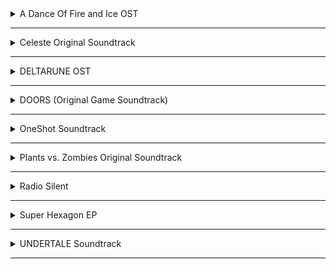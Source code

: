 <!-- files -->
<details>
    <hr />
    <summary>A Dance Of Fire and Ice OST</summary>
    <a
        class="link"
        href="A%20Dance%20Of%20Fire%20and%20Ice%20OST%2FA%20Dance%20Of%20Fire%20And%20Ice%20OST.jpg"
        >A Dance Of Fire And Ice OST.jpg</a
    ><br />
    <a
        class="link"
        href="A%20Dance%20Of%20Fire%20and%20Ice%20OST%2FA%20Dance%20of%20Fire%20and%20Ice.flac"
        >A Dance of Fire and Ice.flac</a
    ><br />
    <a
        class="link"
        href="A%20Dance%20Of%20Fire%20and%20Ice%20OST%2FOffbeats.flac"
        >Offbeats.flac</a
    ><br />
    <a
        class="link"
        href="A%20Dance%20Of%20Fire%20and%20Ice%20OST%2FThe%20Wind-Up.flac"
        >The Wind-Up.flac</a
    ><br />
    <a
        class="link"
        href="A%20Dance%20Of%20Fire%20and%20Ice%20OST%2FLove%20Letters.flac"
        >Love Letters.flac</a
    ><br />
    <a
        class="link"
        href="A%20Dance%20Of%20Fire%20and%20Ice%20OST%2FThe%20Midnight%20Train.flac"
        >The Midnight Train.flac</a
    ><br />
    <a class="link" href="A%20Dance%20Of%20Fire%20and%20Ice%20OST%2FPulse.flac"
        >Pulse.flac</a
    ><br />
    <a
        class="link"
        href="A%20Dance%20Of%20Fire%20and%20Ice%20OST%2FThanks%20For%20Playing%20My%20Game.flac"
        >Thanks For Playing My Game.flac</a
    ><br />
    <a
        class="link"
        href="A%20Dance%20Of%20Fire%20and%20Ice%20OST%2FSpin%202%20Win.flac"
        >Spin 2 Win.flac</a
    ><br />
    <a
        class="link"
        href="A%20Dance%20Of%20Fire%20and%20Ice%20OST%2FJungle%20City.flac"
        >Jungle City.flac</a
    ><br />
    <a
        class="link"
        href="A%20Dance%20Of%20Fire%20and%20Ice%20OST%2FButterfly%20Planet.flac"
        >Butterfly Planet.flac</a
    ><br />
    <a
        class="link"
        href="A%20Dance%20Of%20Fire%20and%20Ice%20OST%2FArtificial%20Chariot.flac"
        >Artificial Chariot.flac</a
    ><br />
    <a
        class="link"
        href="A%20Dance%20Of%20Fire%20and%20Ice%20OST%2FThird%20Wave%20Flip-Flop.flac"
        >Third Wave Flip-Flop.flac</a
    ><br />
    <a
        class="link"
        href="A%20Dance%20Of%20Fire%20and%20Ice%20OST%2FOne%20forgotten%20night.flac"
        >One forgotten night.flac</a
    ><br />
    <a
        class="link"
        href="A%20Dance%20Of%20Fire%20and%20Ice%20OST%2FBonus%20-%20A%20Dance%20of%20Fire%20and%20Ice%20%5BRabbit%20ver.%5D.flac"
        >Bonus - A Dance of Fire and Ice [Rabbit ver.].flac</a
    ><br />
    <a
        class="link"
        href="A%20Dance%20Of%20Fire%20and%20Ice%20OST%2FBonus%20-%20A%20Dance%20of%20Fire%20and%20Ice%20%5BSpooky%20ver.%5D.flac"
        >Bonus - A Dance of Fire and Ice [Spooky ver.].flac</a
    ><br />
    <a
        class="link"
        href="A%20Dance%20Of%20Fire%20and%20Ice%20OST%2FIt%20Go.flac"
        >It Go.flac</a
    ><br />
    <a
        class="link"
        href="A%20Dance%20Of%20Fire%20and%20Ice%20OST%2FLORELEI.flac"
        >LORELEI.flac</a
    ><br />
</details>
<hr />
<details>
    <hr />
    <summary>Celeste Original Soundtrack</summary>
    <a
        class="link"
        href="Celeste%20Original%20Soundtrack%2FCeleste%20Original%20Soundtrack.png"
        >Celeste Original Soundtrack.png</a
    ><br />
    <a class="link" href="Celeste%20Original%20Soundtrack%2FPrologue.mp3"
        >Prologue.mp3</a
    ><br />
    <a class="link" href="Celeste%20Original%20Soundtrack%2FFirst%20Steps.mp3"
        >First Steps.mp3</a
    ><br />
    <a class="link" href="Celeste%20Original%20Soundtrack%2FResurrections.mp3"
        >Resurrections.mp3</a
    ><br />
    <a class="link" href="Celeste%20Original%20Soundtrack%2FAwake.mp3"
        >Awake.mp3</a
    ><br />
    <a
        class="link"
        href="Celeste%20Original%20Soundtrack%2FPostcard%20from%20Celeste%20Mountain.mp3"
        >Postcard from Celeste Mountain.mp3</a
    ><br />
    <a class="link" href="Celeste%20Original%20Soundtrack%2FChecking%20In.mp3"
        >Checking In.mp3</a
    ><br />
    <a
        class="link"
        href="Celeste%20Original%20Soundtrack%2FSpirit%20of%20Hospitality.mp3"
        >Spirit of Hospitality.mp3</a
    ><br />
    <a
        class="link"
        href="Celeste%20Original%20Soundtrack%2FScattered%20and%20Lost.mp3"
        >Scattered and Lost.mp3</a
    ><br />
    <a class="link" href="Celeste%20Original%20Soundtrack%2FGolden.mp3"
        >Golden.mp3</a
    ><br />
    <a class="link" href="Celeste%20Original%20Soundtrack%2FAnxiety.mp3"
        >Anxiety.mp3</a
    ><br />
    <a
        class="link"
        href="Celeste%20Original%20Soundtrack%2FQuiet%20and%20Falling.mp3"
        >Quiet and Falling.mp3</a
    ><br />
    <a
        class="link"
        href="Celeste%20Original%20Soundtrack%2FIn%20the%20Mirror.mp3"
        >In the Mirror.mp3</a
    ><br />
    <a
        class="link"
        href="Celeste%20Original%20Soundtrack%2FMadeline%20and%20Theo.mp3"
        >Madeline and Theo.mp3</a
    ><br />
    <a class="link" href="Celeste%20Original%20Soundtrack%2FStarjump.mp3"
        >Starjump.mp3</a
    ><br />
    <a class="link" href="Celeste%20Original%20Soundtrack%2FReflection.mp3"
        >Reflection.mp3</a
    ><br />
    <a
        class="link"
        href="Celeste%20Original%20Soundtrack%2FConfronting%20Myself.mp3"
        >Confronting Myself.mp3</a
    ><br />
    <a class="link" href="Celeste%20Original%20Soundtrack%2FLittle%20Goth.mp3"
        >Little Goth.mp3</a
    ><br />
    <a
        class="link"
        href="Celeste%20Original%20Soundtrack%2FReach%20for%20the%20Summit.mp3"
        >Reach for the Summit.mp3</a
    ><br />
    <a class="link" href="Celeste%20Original%20Soundtrack%2FExhale.mp3"
        >Exhale.mp3</a
    ><br />
    <a
        class="link"
        href="Celeste%20Original%20Soundtrack%2FHeart%20of%20the%20Mountain.mp3"
        >Heart of the Mountain.mp3</a
    ><br />
    <a
        class="link"
        href="Celeste%20Original%20Soundtrack%2FMy%20Dearest%20Friends.mp3"
        >My Dearest Friends.mp3</a
    ><br />
</details>
<hr />
<details>
    <hr />
    <summary>DELTARUNE OST</summary>
    <details>
        <hr />
        <summary>Chapter 1</summary>
        <a
            class="link"
            href="DELTARUNE%20OST%2FChapter%201%2FDELTARUNE%20Chapter%201%20OST.png"
            >DELTARUNE Chapter 1 OST.png</a
        ><br />
        <a
            class="link"
            href="DELTARUNE%20OST%2FChapter%201%2FANOTHER%20HIM.flac"
            >ANOTHER HIM.flac</a
        ><br />
        <a class="link" href="DELTARUNE%20OST%2FChapter%201%2FBeginning.flac"
            >Beginning.flac</a
        ><br />
        <a class="link" href="DELTARUNE%20OST%2FChapter%201%2FSchool.flac"
            >School.flac</a
        ><br />
        <a class="link" href="DELTARUNE%20OST%2FChapter%201%2FSusie.flac"
            >Susie.flac</a
        ><br />
        <a class="link" href="DELTARUNE%20OST%2FChapter%201%2FThe%20Door.flac"
            >The Door.flac</a
        ><br />
        <a class="link" href="DELTARUNE%20OST%2FChapter%201%2FCliffs.flac"
            >Cliffs.flac</a
        ><br />
        <a class="link" href="DELTARUNE%20OST%2FChapter%201%2FThe%20Chase.flac"
            >The Chase.flac</a
        ><br />
        <a class="link" href="DELTARUNE%20OST%2FChapter%201%2FThe%20Legend.flac"
            >The Legend.flac</a
        ><br />
        <a class="link" href="DELTARUNE%20OST%2FChapter%201%2FLancer.flac"
            >Lancer.flac</a
        ><br />
        <a
            class="link"
            href="DELTARUNE%20OST%2FChapter%201%2FRude%20Buster.flac"
            >Rude Buster.flac</a
        ><br />
        <a class="link" href="DELTARUNE%20OST%2FChapter%201%2FEmpty%20Town.flac"
            >Empty Town.flac</a
        ><br />
        <a
            class="link"
            href="DELTARUNE%20OST%2FChapter%201%2FWeird%20Birds.flac"
            >Weird Birds.flac</a
        ><br />
        <a
            class="link"
            href="DELTARUNE%20OST%2FChapter%201%2FField%20of%20Hopes%20and%20Dreams.flac"
            >Field of Hopes and Dreams.flac</a
        ><br />
        <a
            class="link"
            href="DELTARUNE%20OST%2FChapter%201%2FFanfare%20(from%20Rose%20of%20Winter).flac"
            >Fanfare (from Rose of Winter).flac</a
        ><br />
        <a class="link" href="DELTARUNE%20OST%2FChapter%201%2FLantern.flac"
            >Lantern.flac</a
        ><br />
        <a
            class="link"
            href="DELTARUNE%20OST%2FChapter%201%2FI'm%20Very%20Bad.flac"
            >I'm Very Bad.flac</a
        ><br />
        <a
            class="link"
            href="DELTARUNE%20OST%2FChapter%201%2FChecker%20Dance.flac"
            >Checker Dance.flac</a
        ><br />
        <a
            class="link"
            href="DELTARUNE%20OST%2FChapter%201%2FQuiet%20Autumn.flac"
            >Quiet Autumn.flac</a
        ><br />
        <a
            class="link"
            href="DELTARUNE%20OST%2FChapter%201%2FScarlet%20Forest.flac"
            >Scarlet Forest.flac</a
        ><br />
        <a
            class="link"
            href="DELTARUNE%20OST%2FChapter%201%2FThrash%20Machine.flac"
            >Thrash Machine.flac</a
        ><br />
        <a class="link" href="DELTARUNE%20OST%2FChapter%201%2FVs.%20Lancer.flac"
            >Vs. Lancer.flac</a
        ><br />
        <a class="link" href="DELTARUNE%20OST%2FChapter%201%2FBasement.flac"
            >Basement.flac</a
        ><br />
        <a
            class="link"
            href="DELTARUNE%20OST%2FChapter%201%2FImminent%20Death.flac"
            >Imminent Death.flac</a
        ><br />
        <a class="link" href="DELTARUNE%20OST%2FChapter%201%2FVs.%20Susie.flac"
            >Vs. Susie.flac</a
        ><br />
        <a
            class="link"
            href="DELTARUNE%20OST%2FChapter%201%2FCard%20Castle.flac"
            >Card Castle.flac</a
        ><br />
        <a
            class="link"
            href="DELTARUNE%20OST%2FChapter%201%2FRouxls%20Kaard.flac"
            >Rouxls Kaard.flac</a
        ><br />
        <a class="link" href="DELTARUNE%20OST%2FChapter%201%2FApril%202012.flac"
            >April 2012.flac</a
        ><br />
        <a class="link" href="DELTARUNE%20OST%2FChapter%201%2FHip%20Shop.flac"
            >Hip Shop.flac</a
        ><br />
        <a class="link" href="DELTARUNE%20OST%2FChapter%201%2FGallery.flac"
            >Gallery.flac</a
        ><br />
        <a class="link" href="DELTARUNE%20OST%2FChapter%201%2FChaos%20King.flac"
            >Chaos King.flac</a
        ><br />
        <a
            class="link"
            href="DELTARUNE%20OST%2FChapter%201%2FDarkness%20Falls.flac"
            >Darkness Falls.flac</a
        ><br />
        <a class="link" href="DELTARUNE%20OST%2FChapter%201%2FThe%20Circus.flac"
            >The Circus.flac</a
        ><br />
        <a
            class="link"
            href="DELTARUNE%20OST%2FChapter%201%2FTHE%20WORLD%20REVOLVING.flac"
            >THE WORLD REVOLVING.flac</a
        ><br />
        <a class="link" href="DELTARUNE%20OST%2FChapter%201%2FFriendship.flac"
            >Friendship.flac</a
        ><br />
        <a class="link" href="DELTARUNE%20OST%2FChapter%201%2FTHE%20HOLY.flac"
            >THE HOLY.flac</a
        ><br />
        <a class="link" href="DELTARUNE%20OST%2FChapter%201%2FYour%20Power.flac"
            >Your Power.flac</a
        ><br />
        <a
            class="link"
            href="DELTARUNE%20OST%2FChapter%201%2FA%20Town%20Called%20Hometown.flac"
            >A Town Called Hometown.flac</a
        ><br />
        <a
            class="link"
            href="DELTARUNE%20OST%2FChapter%201%2FYou%20Can%20Always%20Come%20Home.flac"
            >You Can Always Come Home.flac</a
        ><br />
        <a
            class="link"
            href="DELTARUNE%20OST%2FChapter%201%2FDon't%20Forget.flac"
            >Don't Forget.flac</a
        ><br />
        <a
            class="link"
            href="DELTARUNE%20OST%2FChapter%201%2FBefore%20the%20Story.flac"
            >Before the Story.flac</a
        ><br />
    </details>
    <hr />
    <details>
        <hr />
        <summary>Chapter 2</summary>
        <a
            class="link"
            href="DELTARUNE%20OST%2FChapter%202%2FDELTARUNE%20Chapter%202%20OST.png"
            >DELTARUNE Chapter 2 OST.png</a
        ><br />
        <a class="link" href="DELTARUNE%20OST%2FChapter%202%2FFaint%20Glow.flac"
            >Faint Glow.flac</a
        ><br />
        <a
            class="link"
            href="DELTARUNE%20OST%2FChapter%202%2FGirl%20Next%20Door.flac"
            >Girl Next Door.flac</a
        ><br />
        <a
            class="link"
            href="DELTARUNE%20OST%2FChapter%202%2FMy%20Castle%20Town.flac"
            >My Castle Town.flac</a
        ><br />
        <a
            class="link"
            href="DELTARUNE%20OST%2FChapter%202%2FOhhhhohohoho!.flac"
            >Ohhhhohohoho!.flac</a
        ><br />
        <a class="link" href="DELTARUNE%20OST%2FChapter%202%2FQueen.flac"
            >Queen.flac</a
        ><br />
        <a
            class="link"
            href="DELTARUNE%20OST%2FChapter%202%2FA%20CYBER'S%20WORLD%3F.flac"
            >A CYBER'S WORLD?.flac</a
        ><br />
        <a
            class="link"
            href="DELTARUNE%20OST%2FChapter%202%2FA%20Simple%20Diversion.flac"
            >A Simple Diversion.flac</a
        ><br />
        <a
            class="link"
            href="DELTARUNE%20OST%2FChapter%202%2FAlmost%20To%20The%20Guys!.flac"
            >Almost To The Guys!.flac</a
        ><br />
        <a class="link" href="DELTARUNE%20OST%2FChapter%202%2FCool%20Beat.flac"
            >Cool Beat.flac</a
        ><br />
        <a
            class="link"
            href="DELTARUNE%20OST%2FChapter%202%2FWhen%20I%20Get%20Mad%20I%20Dance%20Like%20This.flac"
            >When I Get Mad I Dance Like This.flac</a
        ><br />
        <a
            class="link"
            href="DELTARUNE%20OST%2FChapter%202%2FCyber%20Battle%20(Solo).flac"
            >Cyber Battle (Solo).flac</a
        ><br />
        <a
            class="link"
            href="DELTARUNE%20OST%2FChapter%202%2FWhen%20I%20Get%20Happy%20I%20Dance%20Like%20This.flac"
            >When I Get Happy I Dance Like This.flac</a
        ><br />
        <a
            class="link"
            href="DELTARUNE%20OST%2FChapter%202%2FSound%20Studio.flac"
            >Sound Studio.flac</a
        ><br />
        <a class="link" href="DELTARUNE%20OST%2FChapter%202%2FBerdly.flac"
            >Berdly.flac</a
        ><br />
        <a class="link" href="DELTARUNE%20OST%2FChapter%202%2FSmart%20Race.flac"
            >Smart Race.flac</a
        ><br />
        <a
            class="link"
            href="DELTARUNE%20OST%2FChapter%202%2FFaint%20Courage%20(Game%20Over).flac"
            >Faint Courage (Game Over).flac</a
        ><br />
        <a
            class="link"
            href="DELTARUNE%20OST%2FChapter%202%2FWELCOME%20TO%20THE%20CITY.flac"
            >WELCOME TO THE CITY.flac</a
        ><br />
        <a
            class="link"
            href="DELTARUNE%20OST%2FChapter%202%2FMini%20Studio.flac"
            >Mini Studio.flac</a
        ><br />
        <a
            class="link"
            href="DELTARUNE%20OST%2FChapter%202%2FHoliday%20Studio.flac"
            >Holiday Studio.flac</a
        ><br />
        <a
            class="link"
            href="DELTARUNE%20OST%2FChapter%202%2FCool%20Mixtape.flac"
            >Cool Mixtape.flac</a
        ><br />
        <a
            class="link"
            href="DELTARUNE%20OST%2FChapter%202%2FHEY%20EVERY%20%20%20%20!.flac"
            >HEY EVERY !.flac</a
        ><br />
        <a class="link" href="DELTARUNE%20OST%2FChapter%202%2FSpamton.flac"
            >Spamton.flac</a
        ><br />
        <a
            class="link"
            href="DELTARUNE%20OST%2FChapter%202%2FNOW'S%20YOUR%20CHANCE%20TO%20BE%20A.flac"
            >NOW'S YOUR CHANCE TO BE A.flac</a
        ><br />
        <a
            class="link"
            href="DELTARUNE%20OST%2FChapter%202%2FElegant%20Entrance.flac"
            >Elegant Entrance.flac</a
        ><br />
        <a
            class="link"
            href="DELTARUNE%20OST%2FChapter%202%2FBluebird%20of%20Misfortune.flac"
            >Bluebird of Misfortune.flac</a
        ><br />
        <a
            class="link"
            href="DELTARUNE%20OST%2FChapter%202%2FPandora%20Palace.flac"
            >Pandora Palace.flac</a
        ><br />
        <a class="link" href="DELTARUNE%20OST%2FChapter%202%2FKEYGEN.flac"
            >KEYGEN.flac</a
        ><br />
        <a
            class="link"
            href="DELTARUNE%20OST%2FChapter%202%2FAcid%20Tunnel%20of%20Love.flac"
            >Acid Tunnel of Love.flac</a
        ><br />
        <a
            class="link"
            href="DELTARUNE%20OST%2FChapter%202%2FIt's%20Pronounced%20%22Rules%22.flac"
            >It's Pronounced "Rules".flac</a
        ><br />
        <a class="link" href="DELTARUNE%20OST%2FChapter%202%2FLost%20Girl.flac"
            >Lost Girl.flac</a
        ><br />
        <a
            class="link"
            href="DELTARUNE%20OST%2FChapter%202%2FFerris%20Wheel.flac"
            >Ferris Wheel.flac</a
        ><br />
        <a
            class="link"
            href="DELTARUNE%20OST%2FChapter%202%2FAttack%20of%20the%20Killer%20Queen.flac"
            >Attack of the Killer Queen.flac</a
        ><br />
        <a class="link" href="DELTARUNE%20OST%2FChapter%202%2FGiga%20Size.flac"
            >Giga Size.flac</a
        ><br />
        <a
            class="link"
            href="DELTARUNE%20OST%2FChapter%202%2FPowers%20Combined.flac"
            >Powers Combined.flac</a
        ><br />
        <a
            class="link"
            href="DELTARUNE%20OST%2FChapter%202%2FKnock%20You%20Down%20!!.flac"
            >Knock You Down !!.flac</a
        ><br />
        <a
            class="link"
            href="DELTARUNE%20OST%2FChapter%202%2FThe%20Dark%20Truth.flac"
            >The Dark Truth.flac</a
        ><br />
        <a
            class="link"
            href="DELTARUNE%20OST%2FChapter%202%2FDigital%20Roots.flac"
            >Digital Roots.flac</a
        ><br />
        <a
            class="link"
            href="DELTARUNE%20OST%2FChapter%202%2FDeal%20Gone%20Wrong.flac"
            >Deal Gone Wrong.flac</a
        ><br />
        <a class="link" href="DELTARUNE%20OST%2FChapter%202%2FBIG%20SHOT.flac"
            >BIG SHOT.flac</a
        ><br />
        <a
            class="link"
            href="DELTARUNE%20OST%2FChapter%202%2FA%20Real%20Boy!.flac"
            >A Real Boy!.flac</a
        ><br />
        <a class="link" href="DELTARUNE%20OST%2FChapter%202%2FDialtone.flac"
            >Dialtone.flac</a
        ><br />
        <a class="link" href="DELTARUNE%20OST%2FChapter%202%2Fsans..flac"
            >sans..flac</a
        ><br />
        <a
            class="link"
            href="DELTARUNE%20OST%2FChapter%202%2FChill%20Jailbreak%20Alarm%20To%20Study%20And%20Relax%20To.flac"
            >Chill Jailbreak Alarm To Study And Relax To.flac</a
        ><br />
        <a
            class="link"
            href="DELTARUNE%20OST%2FChapter%202%2FYou%20Can%20Always%20Come%20Home.flac"
            >You Can Always Come Home.flac</a
        ><br />
        <a
            class="link"
            href="DELTARUNE%20OST%2FChapter%202%2FUntil%20Next%20Time.flac"
            >Until Next Time.flac</a
        ><br />
        <a
            class="link"
            href="DELTARUNE%20OST%2FChapter%202%2FBefore%20The%20Story.flac"
            >Before The Story.flac</a
        ><br />
        <a
            class="link"
            href="DELTARUNE%20OST%2FChapter%202%2FBerdly%20(Rejected%20Concept).flac"
            >Berdly (Rejected Concept).flac</a
        ><br />
    </details>
    <hr />
</details>
<hr />
<details>
    <hr />
    <summary>DOORS (Original Game Soundtrack)</summary>
    <details>
        <hr />
        <summary>Volume 1</summary>
        <a
            class="link"
            href="DOORS%20(Original%20Game%20Soundtrack)%2FVolume%201%2FDOORS%20(Original%20Game%20Soundtrack)%2C%20Vol.%201%20-%20EP.jpg"
            >DOORS (Original Game Soundtrack), Vol. 1 - EP.jpg</a
        ><br />
        <a
            class="link"
            href="DOORS%20(Original%20Game%20Soundtrack)%2FVolume%201%2FDawn%20Of%20The%20Doors.flac"
            >Dawn Of The Doors.flac</a
        ><br />
        <a
            class="link"
            href="DOORS%20(Original%20Game%20Soundtrack)%2FVolume%201%2FHere%20I%20Come.flac"
            >Here I Come.flac</a
        ><br />
        <a
            class="link"
            href="DOORS%20(Original%20Game%20Soundtrack)%2FVolume%201%2FUnhinged.flac"
            >Unhinged.flac</a
        ><br />
        <a
            class="link"
            href="DOORS%20(Original%20Game%20Soundtrack)%2FVolume%201%2FGuiding%20Light.flac"
            >Guiding Light.flac</a
        ><br />
        <a
            class="link"
            href="DOORS%20(Original%20Game%20Soundtrack)%2FVolume%201%2FElevator%20Jam.flac"
            >Elevator Jam.flac</a
        ><br />
    </details>
    <hr />
    <details>
        <hr />
        <summary>Volume 2</summary>
        <a
            class="link"
            href="DOORS%20(Original%20Game%20Soundtrack)%2FVolume%202%2FDOORS%20(Original%20Game%20Soundtrack)%2C%20Vol.%202%20-%20EP.jpg"
            >DOORS (Original Game Soundtrack), Vol. 2 - EP.jpg</a
        ><br />
        <a
            class="link"
            href="DOORS%20(Original%20Game%20Soundtrack)%2FVolume%202%2FJeff's%20Jingle.flac"
            >Jeff's Jingle.flac</a
        ><br />
        <a
            class="link"
            href="DOORS%20(Original%20Game%20Soundtrack)%2FVolume%202%2FUnhinged%20II.flac"
            >Unhinged II.flac</a
        ><br />
        <a
            class="link"
            href="DOORS%20(Original%20Game%20Soundtrack)%2FVolume%202%2FElevator%20Jammed.flac"
            >Elevator Jammed.flac</a
        ><br />
        <a
            class="link"
            href="DOORS%20(Original%20Game%20Soundtrack)%2FVolume%202%2FCurious%20Light.flac"
            >Curious Light.flac</a
        ><br />
        <a
            class="link"
            href="DOORS%20(Original%20Game%20Soundtrack)%2FVolume%202%2FTrailer%20Theme%20(Remix).flac"
            >Trailer Theme (Remix).flac</a
        ><br />
        <a
            class="link"
            href="DOORS%20(Original%20Game%20Soundtrack)%2FVolume%202%2FElevator%20Jam%20(Remix).flac"
            >Elevator Jam (Remix).flac</a
        ><br />
    </details>
    <hr />
    <details>
        <hr />
        <summary>Volume 3</summary>
        <a
            class="link"
            href="DOORS%20(Original%20Game%20Soundtrack)%2FVolume%203%2FDOORS%20(Original%20Game%20Soundtrack)%2C%20Vol.%203%20-%20EP.jpg"
            >DOORS (Original Game Soundtrack), Vol. 3 - EP.jpg</a
        ><br />
        <a
            class="link"
            href="DOORS%20(Original%20Game%20Soundtrack)%2FVolume%203%2FDusk%20Of%20The%20Doors.flac"
            >Dusk Of The Doors.flac</a
        ><br />
        <a
            class="link"
            href="DOORS%20(Original%20Game%20Soundtrack)%2FVolume%203%2FJeff's%20Jingle%20(DNB%20Remix).flac"
            >Jeff's Jingle (DNB Remix).flac</a
        ><br />
        <a
            class="link"
            href="DOORS%20(Original%20Game%20Soundtrack)%2FVolume%203%2FMake%20Haste.flac"
            >Make Haste.flac</a
        ><br />
        <a
            class="link"
            href="DOORS%20(Original%20Game%20Soundtrack)%2FVolume%203%2FSeek%20Merch%20Trailer%20Theme.flac"
            >Seek Merch Trailer Theme.flac</a
        ><br />
        <a
            class="link"
            href="DOORS%20(Original%20Game%20Soundtrack)%2FVolume%203%2FElevator%20Jam%20(Retro%20Mode).flac"
            >Elevator Jam (Retro Mode).flac</a
        ><br />
        <a
            class="link"
            href="DOORS%20(Original%20Game%20Soundtrack)%2FVolume%203%2FElevator%20Jam%20(April%20Fools).flac"
            >Elevator Jam (April Fools).flac</a
        ><br />
    </details>
    <hr />
    <details>
        <hr />
        <summary>Volume 4</summary>
        <a
            class="link"
            href="DOORS%20(Original%20Game%20Soundtrack)%2FVolume%204%2FDOORS%20(Original%20Game%20Soundtrack)%2C%20Vol.%204%20-%20EP.jpg"
            >DOORS (Original Game Soundtrack), Vol. 4 - EP.jpg</a
        ><br />
        <a
            class="link"
            href="DOORS%20(Original%20Game%20Soundtrack)%2FVolume%204%2FReady%20Or%20Not.flac"
            >Ready Or Not.flac</a
        ><br />
        <a
            class="link"
            href="DOORS%20(Original%20Game%20Soundtrack)%2FVolume%204%2FReady%20To%20Rumble.flac"
            >Ready To Rumble.flac</a
        ><br />
        <a
            class="link"
            href="DOORS%20(Original%20Game%20Soundtrack)%2FVolume%204%2FJeff's%20Jam.flac"
            >Jeff's Jam.flac</a
        ><br />
        <a
            class="link"
            href="DOORS%20(Original%20Game%20Soundtrack)%2FVolume%204%2FOh%20Dam.flac"
            >Oh Dam.flac</a
        ><br />
        <a
            class="link"
            href="DOORS%20(Original%20Game%20Soundtrack)%2FVolume%204%2FFresh%20Air%20(Ambience%20Version).flac"
            >Fresh Air (Ambience Version).flac</a
        ><br />
        <a
            class="link"
            href="DOORS%20(Original%20Game%20Soundtrack)%2FVolume%204%2FFresh%20Air.flac"
            >Fresh Air.flac</a
        ><br />
    </details>
    <hr />
</details>
<hr />
<details>
    <hr />
    <summary>OneShot Soundtrack</summary>
    <details>
        <hr />
        <summary>Solstice</summary>
        <a
            class="link"
            href="OneShot%20Soundtrack%2FSolstice%2FHappily%20Ever%20After.jpg"
            >Happily Ever After.jpg</a
        ><br />
        <a
            class="link"
            href="OneShot%20Soundtrack%2FSolstice%2FOneShot%20Solstice%20Soundtrack.png"
            >OneShot Solstice Soundtrack.png</a
        ><br />
        <a class="link" href="OneShot%20Soundtrack%2FSolstice%2FPrelude.flac"
            >Prelude.flac</a
        ><br />
        <a
            class="link"
            href="OneShot%20Soundtrack%2FSolstice%2FDeep%20Mines.flac"
            >Deep Mines.flac</a
        ><br />
        <a class="link" href="OneShot%20Soundtrack%2FSolstice%2FVestige.flac"
            >Vestige.flac</a
        ><br />
        <a
            class="link"
            href="OneShot%20Soundtrack%2FSolstice%2FSonder%20(extended).flac"
            >Sonder (extended).flac</a
        ><br />
        <a
            class="link"
            href="OneShot%20Soundtrack%2FSolstice%2FOut%20of%20Protocol.flac"
            >Out of Protocol.flac</a
        ><br />
        <a class="link" href="OneShot%20Soundtrack%2FSolstice%2FPanic.flac"
            >Panic.flac</a
        ><br />
        <a class="link" href="OneShot%20Soundtrack%2FSolstice%2FCollapse.flac"
            >Collapse.flac</a
        ><br />
        <a
            class="link"
            href="OneShot%20Soundtrack%2FSolstice%2FNavigate%20(extended).flac"
            >Navigate (extended).flac</a
        ><br />
        <a
            class="link"
            href="OneShot%20Soundtrack%2FSolstice%2FThe%20FIrst%20Universe.flac"
            >The FIrst Universe.flac</a
        ><br />
        <a class="link" href="OneShot%20Soundtrack%2FSolstice%2FAviator.flac"
            >Aviator.flac</a
        ><br />
        <a
            class="link"
            href="OneShot%20Soundtrack%2FSolstice%2FEleventh%20Hour.flac"
            >Eleventh Hour.flac</a
        ><br />
        <a class="link" href="OneShot%20Soundtrack%2FSolstice%2FRue.flac"
            >Rue.flac</a
        ><br />
        <a
            class="link"
            href="OneShot%20Soundtrack%2FSolstice%2FThe%20Author.flac"
            >The Author.flac</a
        ><br />
        <a
            class="link"
            href="OneShot%20Soundtrack%2FSolstice%2FThe%20World%20Machine.flac"
            >The World Machine.flac</a
        ><br />
        <a class="link" href="OneShot%20Soundtrack%2FSolstice%2FEncounter.flac"
            >Encounter.flac</a
        ><br />
        <a class="link" href="OneShot%20Soundtrack%2FSolstice%2FSolstice.flac"
            >Solstice.flac</a
        ><br />
        <a class="link" href="OneShot%20Soundtrack%2FSolstice%2FSunrise.flac"
            >Sunrise.flac</a
        ><br />
        <a
            class="link"
            href="OneShot%20Soundtrack%2FSolstice%2FIn%20Memory.flac"
            >In Memory.flac</a
        ><br />
        <a
            class="link"
            href="OneShot%20Soundtrack%2FSolstice%2F%3D%3D%5BEpilogue%5D%3D%3D.flac"
            >==[Epilogue]==.flac</a
        ><br />
        <a class="link" href="OneShot%20Soundtrack%2FSolstice%2FHomesick.flac"
            >Homesick.flac</a
        ><br />
        <a class="link" href="OneShot%20Soundtrack%2FSolstice%2FInventory.flac"
            >Inventory.flac</a
        ><br />
        <a
            class="link"
            href="OneShot%20Soundtrack%2FSolstice%2FSimpler%20Secrets.flac"
            >Simpler Secrets.flac</a
        ><br />
        <a
            class="link"
            href="OneShot%20Soundtrack%2FSolstice%2FFirst%20Flight.flac"
            >First Flight.flac</a
        ><br />
        <a
            class="link"
            href="OneShot%20Soundtrack%2FSolstice%2FThe%20Simulation.flac"
            >The Simulation.flac</a
        ><br />
        <a
            class="link"
            href="OneShot%20Soundtrack%2FSolstice%2FGhost%20in%20the%20Machine.flac"
            >Ghost in the Machine.flac</a
        ><br />
        <a
            class="link"
            href="OneShot%20Soundtrack%2FSolstice%2FHappily%20Ever%20After.flac"
            >Happily Ever After.flac</a
        ><br />
        <a
            class="link"
            href="OneShot%20Soundtrack%2FSolstice%2FNiko's%20Theme.flac"
            >Niko's Theme.flac</a
        ><br />
    </details>
    <hr />
    <a
        class="link"
        href="OneShot%20Soundtrack%2FIT'S%20TIME%20TO%20FIGHT%20CRIME.jpg"
        >IT'S TIME TO FIGHT CRIME.jpg</a
    ><br />
    <a class="link" href="OneShot%20Soundtrack%2FOneShot%20Soundtrack.png"
        >OneShot Soundtrack.png</a
    ><br />
    <a class="link" href="OneShot%20Soundtrack%2FRam.jpg">Ram.jpg</a><br />
    <a class="link" href="OneShot%20Soundtrack%2FMy%20Burden%20Is%20Light.flac"
        >My Burden Is Light.flac</a
    ><br />
    <a class="link" href="OneShot%20Soundtrack%2FSomeplace%20I%20Know.flac"
        >Someplace I Know.flac</a
    ><br />
    <a class="link" href="OneShot%20Soundtrack%2FPuzzle%20Solved.flac"
        >Puzzle Solved.flac</a
    ><br />
    <a class="link" href="OneShot%20Soundtrack%2FPhosphor.flac">Phosphor.flac</a
    ><br />
    <a class="link" href="OneShot%20Soundtrack%2FThe%20Prophecy.flac"
        >The Prophecy.flac</a
    ><br />
    <a class="link" href="OneShot%20Soundtrack%2FAbandoned%20Factory.flac"
        >Abandoned Factory.flac</a
    ><br />
    <a class="link" href="OneShot%20Soundtrack%2FSilverpoint.flac"
        >Silverpoint.flac</a
    ><br />
    <a class="link" href="OneShot%20Soundtrack%2FA%20God's%20Machine.flac"
        >A God's Machine.flac</a
    ><br />
    <a class="link" href="OneShot%20Soundtrack%2FRowbot.flac">Rowbot.flac</a
    ><br />
    <a class="link" href="OneShot%20Soundtrack%2FGeothermal.flac"
        >Geothermal.flac</a
    ><br />
    <a class="link" href="OneShot%20Soundtrack%2FDistant.flac">Distant.flac</a
    ><br />
    <a class="link" href="OneShot%20Soundtrack%2FInto%20The%20Light.flac"
        >Into The Light.flac</a
    ><br />
    <a
        class="link"
        href="OneShot%20Soundtrack%2FSelf%20Contained%20Universe%20(Reprise).flac"
        >Self Contained Universe (Reprise).flac</a
    ><br />
    <a class="link" href="OneShot%20Soundtrack%2FNavigate.flac">Navigate.flac</a
    ><br />
    <a class="link" href="OneShot%20Soundtrack%2FTo%20Sleep.flac"
        >To Sleep.flac</a
    ><br />
    <a class="link" href="OneShot%20Soundtrack%2FTo%20Dream.flac"
        >To Dream.flac</a
    ><br />
    <a class="link" href="OneShot%20Soundtrack%2FFlooded%20Ruins.flac"
        >Flooded Ruins.flac</a
    ><br />
    <a class="link" href="OneShot%20Soundtrack%2FAlula.flac">Alula.flac</a
    ><br />
    <a
        class="link"
        href="OneShot%20Soundtrack%2FChildren%20of%20the%20Ruins.flac"
        >Children of the Ruins.flac</a
    ><br />
    <a class="link" href="OneShot%20Soundtrack%2FRam.flac">Ram.flac</a><br />
    <a class="link" href="OneShot%20Soundtrack%2FPretty%20Bad.flac"
        >Pretty Bad.flac</a
    ><br />
    <a class="link" href="OneShot%20Soundtrack%2FOn%20Little%20Cat%20Feet.flac"
        >On Little Cat Feet.flac</a
    ><br />
    <a class="link" href="OneShot%20Soundtrack%2FIndoors.flac">Indoors.flac</a
    ><br />
    <a class="link" href="OneShot%20Soundtrack%2FDark%20Stairwell.flac"
        >Dark Stairwell.flac</a
    ><br />
    <a class="link" href="OneShot%20Soundtrack%2FSonder.flac">Sonder.flac</a
    ><br />
    <a
        class="link"
        href="OneShot%20Soundtrack%2FPretty%20nice%20day%2C%20huh....flac"
        >Pretty nice day, huh....flac</a
    ><br />
    <a
        class="link"
        href="OneShot%20Soundtrack%2FOn%20Little%20Cat%20Feet%20(ground).flac"
        >On Little Cat Feet (ground).flac</a
    ><br />
    <a class="link" href="OneShot%20Soundtrack%2FLibrary%20Stroll.flac"
        >Library Stroll.flac</a
    ><br />
    <a class="link" href="OneShot%20Soundtrack%2FSimple%20Secrets.flac"
        >Simple Secrets.flac</a
    ><br />
    <a class="link" href="OneShot%20Soundtrack%2FFactory.flac">Factory.flac</a
    ><br />
    <a class="link" href="OneShot%20Soundtrack%2FLibrary%20Nap.flac"
        >Library Nap.flac</a
    ><br />
    <a class="link" href="OneShot%20Soundtrack%2FThe%20Tower.flac"
        >The Tower.flac</a
    ><br />
    <a class="link" href="OneShot%20Soundtrack%2FDistant%20water.flac"
        >Distant water.flac</a
    ><br />
    <a
        class="link"
        href="OneShot%20Soundtrack%2FNiko%20and%20the%20World%20Machine.flac"
        >Niko and the World Machine.flac</a
    ><br />
    <a class="link" href="OneShot%20Soundtrack%2FI'm%20Here.flac"
        >I'm Here.flac</a
    ><br />
    <a class="link" href="OneShot%20Soundtrack%2FPretty.flac">Pretty.flac</a
    ><br />
    <a class="link" href="OneShot%20Soundtrack%2FSun.flac">Sun.flac</a><br />
    <a
        class="link"
        href="OneShot%20Soundtrack%2FSelf%20Contained%20Universe.flac"
        >Self Contained Universe.flac</a
    ><br />
    <a class="link" href="OneShot%20Soundtrack%2FThanks%20For%20Everything.flac"
        >Thanks For Everything.flac</a
    ><br />
    <a class="link" href="OneShot%20Soundtrack%2FOneShot%20Trailer.flac"
        >OneShot Trailer.flac</a
    ><br />
    <a class="link" href="OneShot%20Soundtrack%2FCountdown.flac"
        >Countdown.flac</a
    ><br />
    <a
        class="link"
        href="OneShot%20Soundtrack%2FIT'S%20TIME%20TO%20FIGHT%20CRIME.flac"
        >IT'S TIME TO FIGHT CRIME.flac</a
    ><br />
</details>
<hr />
<details>
    <hr />
    <summary>Plants vs. Zombies Original Soundtrack</summary>
    <a
        class="link"
        href="Plants%20vs.%20Zombies%20Original%20Soundtrack%2FPlants%20vs.%20Zombies%20Original%20Soundtrack.png"
        >Plants vs. Zombies Original Soundtrack.png</a
    ><br />
    <a
        class="link"
        href="Plants%20vs.%20Zombies%20Original%20Soundtrack%2FCrazy%20Dave's%20Greeting.flac"
        >Crazy Dave's Greeting.flac</a
    ><br />
    <a
        class="link"
        href="Plants%20vs.%20Zombies%20Original%20Soundtrack%2FCrazy%20Dave%20(Intro%20Theme).flac"
        >Crazy Dave (Intro Theme).flac</a
    ><br />
    <a
        class="link"
        href="Plants%20vs.%20Zombies%20Original%20Soundtrack%2FChoose%20Your%20Seeds.flac"
        >Choose Your Seeds.flac</a
    ><br />
    <a
        class="link"
        href="Plants%20vs.%20Zombies%20Original%20Soundtrack%2FGrasswalk.flac"
        >Grasswalk.flac</a
    ><br />
    <a
        class="link"
        href="Plants%20vs.%20Zombies%20Original%20Soundtrack%2FLoonboon.flac"
        >Loonboon.flac</a
    ><br />
    <a
        class="link"
        href="Plants%20vs.%20Zombies%20Original%20Soundtrack%2FMoongrains.flac"
        >Moongrains.flac</a
    ><br />
    <a
        class="link"
        href="Plants%20vs.%20Zombies%20Original%20Soundtrack%2FZen%20Garden.flac"
        >Zen Garden.flac</a
    ><br />
    <a
        class="link"
        href="Plants%20vs.%20Zombies%20Original%20Soundtrack%2FWatery%20Graves%20(slow).flac"
        >Watery Graves (slow).flac</a
    ><br />
    <a
        class="link"
        href="Plants%20vs.%20Zombies%20Original%20Soundtrack%2FWatery%20Graves%20(fast).flac"
        >Watery Graves (fast).flac</a
    ><br />
    <a
        class="link"
        href="Plants%20vs.%20Zombies%20Original%20Soundtrack%2FUltimate%20Battle.flac"
        >Ultimate Battle.flac</a
    ><br />
    <a
        class="link"
        href="Plants%20vs.%20Zombies%20Original%20Soundtrack%2FRigor%20Mormist.flac"
        >Rigor Mormist.flac</a
    ><br />
    <a
        class="link"
        href="Plants%20vs.%20Zombies%20Original%20Soundtrack%2FCerebrawl.flac"
        >Cerebrawl.flac</a
    ><br />
    <a
        class="link"
        href="Plants%20vs.%20Zombies%20Original%20Soundtrack%2FGraze%20the%20Roof.flac"
        >Graze the Roof.flac</a
    ><br />
    <a
        class="link"
        href="Plants%20vs.%20Zombies%20Original%20Soundtrack%2FBrainiac%20Maniac.flac"
        >Brainiac Maniac.flac</a
    ><br />
    <a
        class="link"
        href="Plants%20vs.%20Zombies%20Original%20Soundtrack%2FZombies%20On%20Your%20Lawn.flac"
        >Zombies On Your Lawn.flac</a
    ><br />
    <a
        class="link"
        href="Plants%20vs.%20Zombies%20Original%20Soundtrack%2FZombotany%20(unreleased%20track).flac"
        >Zombotany (unreleased track).flac</a
    ><br />
    <a
        class="link"
        href="Plants%20vs.%20Zombies%20Original%20Soundtrack%2FUraniwa%20ni%20Zombies%20ga!.flac"
        >Uraniwa ni Zombies ga!.flac</a
    ><br />
    <a
        class="link"
        href="Plants%20vs.%20Zombies%20Original%20Soundtrack%2FCrazy%20Dave%20(in%20game).flac"
        >Crazy Dave (in game).flac</a
    ><br />
    <a
        class="link"
        href="Plants%20vs.%20Zombies%20Original%20Soundtrack%2FChoose%20Your%20Seeds%20(in%20game).flac"
        >Choose Your Seeds (in game).flac</a
    ><br />
    <a
        class="link"
        href="Plants%20vs.%20Zombies%20Original%20Soundtrack%2FGrasswalk%20(in%20game).flac"
        >Grasswalk (in game).flac</a
    ><br />
    <a
        class="link"
        href="Plants%20vs.%20Zombies%20Original%20Soundtrack%2FLoonboon%20(in%20game).flac"
        >Loonboon (in game).flac</a
    ><br />
    <a
        class="link"
        href="Plants%20vs.%20Zombies%20Original%20Soundtrack%2FMoongrains%20(in%20game).flac"
        >Moongrains (in game).flac</a
    ><br />
    <a
        class="link"
        href="Plants%20vs.%20Zombies%20Original%20Soundtrack%2FZen%20Garden%20(in%20game).flac"
        >Zen Garden (in game).flac</a
    ><br />
    <a
        class="link"
        href="Plants%20vs.%20Zombies%20Original%20Soundtrack%2FWatery%20Graves%20(in%20game).flac"
        >Watery Graves (in game).flac</a
    ><br />
    <a
        class="link"
        href="Plants%20vs.%20Zombies%20Original%20Soundtrack%2FUltimate%20Battle%20(in%20game).flac"
        >Ultimate Battle (in game).flac</a
    ><br />
    <a
        class="link"
        href="Plants%20vs.%20Zombies%20Original%20Soundtrack%2FRigor%20Mormist%20(in%20game).flac"
        >Rigor Mormist (in game).flac</a
    ><br />
    <a
        class="link"
        href="Plants%20vs.%20Zombies%20Original%20Soundtrack%2FCerebrawl%20(in%20game).flac"
        >Cerebrawl (in game).flac</a
    ><br />
    <a
        class="link"
        href="Plants%20vs.%20Zombies%20Original%20Soundtrack%2FGraze%20the%20Roof%20(in%20game).flac"
        >Graze the Roof (in game).flac</a
    ><br />
    <a
        class="link"
        href="Plants%20vs.%20Zombies%20Original%20Soundtrack%2FBrainiac%20Maniac%20(in%20game).flac"
        >Brainiac Maniac (in game).flac</a
    ><br />
</details>
<hr />
<details>
    <hr />
    <summary>Radio Silent</summary>
    <a class="link" href="Radio%20Silent%2FRadio%20Silent.png"
        >Radio Silent.png</a
    ><br />
    <a class="link" href="Radio%20Silent%2FRadio%20Silent.flac"
        >Radio Silent.flac</a
    ><br />
    <a class="link" href="Radio%20Silent%2FRadio%20Silent%20VIP.flac"
        >Radio Silent VIP.flac</a
    ><br />
</details>
<hr />
<details>
    <hr />
    <summary>Super Hexagon EP</summary>
    <a class="link" href="Super%20Hexagon%20EP%2FSuper%20Hexagon%20EP.jpg"
        >Super Hexagon EP.jpg</a
    ><br />
    <a class="link" href="Super%20Hexagon%20EP%2FCourtesy.flac">Courtesy.flac</a
    ><br />
    <a class="link" href="Super%20Hexagon%20EP%2FOtis.flac">Otis.flac</a><br />
    <a class="link" href="Super%20Hexagon%20EP%2FFocus.flac">Focus.flac</a
    ><br />
    <a class="link" href="Super%20Hexagon%20EP%2FFocusedest.flac"
        >Focusedest.flac</a
    ><br />
    <a class="link" href="Super%20Hexagon%20EP%2FFocus%20Finale.flac"
        >Focus Finale.flac</a
    ><br />
</details>
<hr />
<details>
    <hr />
    <summary>UNDERTALE Soundtrack</summary>
    <a class="link" href="UNDERTALE%20Soundtrack%2FUNDERTALE%20Soundtrack.png"
        >UNDERTALE Soundtrack.png</a
    ><br />
    <a class="link" href="UNDERTALE%20Soundtrack%2FOnce%20Upon%20a%20Time.flac"
        >Once Upon a Time.flac</a
    ><br />
    <a class="link" href="UNDERTALE%20Soundtrack%2FStart%20Menu.flac"
        >Start Menu.flac</a
    ><br />
    <a class="link" href="UNDERTALE%20Soundtrack%2FYour%20Best%20Friend.flac"
        >Your Best Friend.flac</a
    ><br />
    <a class="link" href="UNDERTALE%20Soundtrack%2FFallen%20Down.flac"
        >Fallen Down.flac</a
    ><br />
    <a class="link" href="UNDERTALE%20Soundtrack%2FRuins.flac">Ruins.flac</a
    ><br />
    <a
        class="link"
        href="UNDERTALE%20Soundtrack%2FUwa!!%20So%20Temperate%E2%99%AB.flac"
        >Uwa!! So Temperate♫.flac</a
    ><br />
    <a class="link" href="UNDERTALE%20Soundtrack%2FAnticipation.flac"
        >Anticipation.flac</a
    ><br />
    <a class="link" href="UNDERTALE%20Soundtrack%2FUnnecessary%20Tension.flac"
        >Unnecessary Tension.flac</a
    ><br />
    <a class="link" href="UNDERTALE%20Soundtrack%2FEnemy%20Approaching.flac"
        >Enemy Approaching.flac</a
    ><br />
    <a class="link" href="UNDERTALE%20Soundtrack%2FGhost%20Fight.flac"
        >Ghost Fight.flac</a
    ><br />
    <a class="link" href="UNDERTALE%20Soundtrack%2FDetermination.flac"
        >Determination.flac</a
    ><br />
    <a class="link" href="UNDERTALE%20Soundtrack%2FHome.flac">Home.flac</a
    ><br />
    <a class="link" href="UNDERTALE%20Soundtrack%2FHome%20(Music%20Box).flac"
        >Home (Music Box).flac</a
    ><br />
    <a class="link" href="UNDERTALE%20Soundtrack%2FHeartache.flac"
        >Heartache.flac</a
    ><br />
    <a class="link" href="UNDERTALE%20Soundtrack%2Fsans..flac">sans..flac</a
    ><br />
    <a class="link" href="UNDERTALE%20Soundtrack%2FNyeh%20Heh%20Heh!.flac"
        >Nyeh Heh Heh!.flac</a
    ><br />
    <a class="link" href="UNDERTALE%20Soundtrack%2FSnowy.flac">Snowy.flac</a
    ><br />
    <a
        class="link"
        href="UNDERTALE%20Soundtrack%2FUwa!!%20So%20Holiday%E2%99%AB.flac"
        >Uwa!! So Holiday♫.flac</a
    ><br />
    <a class="link" href="UNDERTALE%20Soundtrack%2FDogbass.flac">Dogbass.flac</a
    ><br />
    <a class="link" href="UNDERTALE%20Soundtrack%2FMysterious%20Place.flac"
        >Mysterious Place.flac</a
    ><br />
    <a class="link" href="UNDERTALE%20Soundtrack%2FDogsong.flac">Dogsong.flac</a
    ><br />
    <a class="link" href="UNDERTALE%20Soundtrack%2FSnowdin%20Town.flac"
        >Snowdin Town.flac</a
    ><br />
    <a class="link" href="UNDERTALE%20Soundtrack%2FShop.flac">Shop.flac</a
    ><br />
    <a class="link" href="UNDERTALE%20Soundtrack%2FBonetrousle.flac"
        >Bonetrousle.flac</a
    ><br />
    <a class="link" href="UNDERTALE%20Soundtrack%2FDating%20Start!.flac"
        >Dating Start!.flac</a
    ><br />
    <a class="link" href="UNDERTALE%20Soundtrack%2FDating%20Tense!.flac"
        >Dating Tense!.flac</a
    ><br />
    <a class="link" href="UNDERTALE%20Soundtrack%2FDating%20Fight!.flac"
        >Dating Fight!.flac</a
    ><br />
    <a class="link" href="UNDERTALE%20Soundtrack%2FPremonition.flac"
        >Premonition.flac</a
    ><br />
    <a class="link" href="UNDERTALE%20Soundtrack%2FDanger%20Mystery.flac"
        >Danger Mystery.flac</a
    ><br />
    <a class="link" href="UNDERTALE%20Soundtrack%2FUndyne.flac">Undyne.flac</a
    ><br />
    <a class="link" href="UNDERTALE%20Soundtrack%2FWaterfall.flac"
        >Waterfall.flac</a
    ><br />
    <a class="link" href="UNDERTALE%20Soundtrack%2FRun!.flac">Run!.flac</a
    ><br />
    <a class="link" href="UNDERTALE%20Soundtrack%2FQuiet%20Water.flac"
        >Quiet Water.flac</a
    ><br />
    <a class="link" href="UNDERTALE%20Soundtrack%2FMemory.flac">Memory.flac</a
    ><br />
    <a
        class="link"
        href="UNDERTALE%20Soundtrack%2FBird%20That%20Carries%20You%20Over%20A%20Disproportionately%20Small%20Gap.flac"
        >Bird That Carries You Over A Disproportionately Small Gap.flac</a
    ><br />
    <a class="link" href="UNDERTALE%20Soundtrack%2FDummy!.flac">Dummy!.flac</a
    ><br />
    <a class="link" href="UNDERTALE%20Soundtrack%2FPathetic%20House.flac"
        >Pathetic House.flac</a
    ><br />
    <a class="link" href="UNDERTALE%20Soundtrack%2FSpooktune.flac"
        >Spooktune.flac</a
    ><br />
    <a class="link" href="UNDERTALE%20Soundtrack%2FSpookwave.flac"
        >Spookwave.flac</a
    ><br />
    <a class="link" href="UNDERTALE%20Soundtrack%2FGhouliday.flac"
        >Ghouliday.flac</a
    ><br />
    <a class="link" href="UNDERTALE%20Soundtrack%2FChill.flac">Chill.flac</a
    ><br />
    <a class="link" href="UNDERTALE%20Soundtrack%2FThundersnail.flac"
        >Thundersnail.flac</a
    ><br />
    <a class="link" href="UNDERTALE%20Soundtrack%2FTemmie%20Village.flac"
        >Temmie Village.flac</a
    ><br />
    <a class="link" href="UNDERTALE%20Soundtrack%2FTem%20Shop.flac"
        >Tem Shop.flac</a
    ><br />
    <a class="link" href="UNDERTALE%20Soundtrack%2FNGAHHH!!.flac"
        >NGAHHH!!.flac</a
    ><br />
    <a class="link" href="UNDERTALE%20Soundtrack%2FSpear%20of%20Justice.flac"
        >Spear of Justice.flac</a
    ><br />
    <a class="link" href="UNDERTALE%20Soundtrack%2FOoo.flac">Ooo.flac</a><br />
    <a class="link" href="UNDERTALE%20Soundtrack%2FAlphys.flac">Alphys.flac</a
    ><br />
    <a class="link" href="UNDERTALE%20Soundtrack%2FIt's%20Showtime!.flac"
        >It's Showtime!.flac</a
    ><br />
    <a class="link" href="UNDERTALE%20Soundtrack%2FMetal%20Crusher.flac"
        >Metal Crusher.flac</a
    ><br />
    <a class="link" href="UNDERTALE%20Soundtrack%2FAnother%20Medium.flac"
        >Another Medium.flac</a
    ><br />
    <a
        class="link"
        href="UNDERTALE%20Soundtrack%2FUwa!!%20So%20HEATS!!%E2%99%AB.flac"
        >Uwa!! So HEATS!!♫.flac</a
    ><br />
    <a class="link" href="UNDERTALE%20Soundtrack%2FStronger%20Monsters.flac"
        >Stronger Monsters.flac</a
    ><br />
    <a class="link" href="UNDERTALE%20Soundtrack%2FHotel.flac">Hotel.flac</a
    ><br />
    <a
        class="link"
        href="UNDERTALE%20Soundtrack%2FCan%20You%20Really%20Call%20This%20A%20Hotel%2C%20I%20Didn't%20Receive%20A%20Mint%20On%20My%20Pillow%20Or%20Anything.flac"
        >Can You Really Call This A Hotel, I Didn't Receive A Mint On My Pillow
        Or Anything.flac</a
    ><br />
    <a class="link" href="UNDERTALE%20Soundtrack%2FConfession.flac"
        >Confession.flac</a
    ><br />
    <a class="link" href="UNDERTALE%20Soundtrack%2FLive%20Report.flac"
        >Live Report.flac</a
    ><br />
    <a class="link" href="UNDERTALE%20Soundtrack%2FDeath%20Report.flac"
        >Death Report.flac</a
    ><br />
    <a class="link" href="UNDERTALE%20Soundtrack%2FSpider%20Dance.flac"
        >Spider Dance.flac</a
    ><br />
    <a class="link" href="UNDERTALE%20Soundtrack%2FWrong%20Enemy%20!%3F.flac"
        >Wrong Enemy !?.flac</a
    ><br />
    <a class="link" href="UNDERTALE%20Soundtrack%2FOh!%20One%20True%20Love.flac"
        >Oh! One True Love.flac</a
    ><br />
    <a class="link" href="UNDERTALE%20Soundtrack%2FOh!%20Dungeon.flac"
        >Oh! Dungeon.flac</a
    ><br />
    <a
        class="link"
        href="UNDERTALE%20Soundtrack%2FIt's%20Raining%20Somewhere%20Else.flac"
        >It's Raining Somewhere Else.flac</a
    ><br />
    <a class="link" href="UNDERTALE%20Soundtrack%2FCORE%20Approach.flac"
        >CORE Approach.flac</a
    ><br />
    <a class="link" href="UNDERTALE%20Soundtrack%2FCORE.flac">CORE.flac</a
    ><br />
    <a class="link" href="UNDERTALE%20Soundtrack%2FLast%20Episode!.flac"
        >Last Episode!.flac</a
    ><br />
    <a class="link" href="UNDERTALE%20Soundtrack%2FOh%20My....flac"
        >Oh My....flac</a
    ><br />
    <a class="link" href="UNDERTALE%20Soundtrack%2FDeath%20by%20Glamour.flac"
        >Death by Glamour.flac</a
    ><br />
    <a class="link" href="UNDERTALE%20Soundtrack%2FFor%20the%20Fans.flac"
        >For the Fans.flac</a
    ><br />
    <a class="link" href="UNDERTALE%20Soundtrack%2FLong%20Elevator.flac"
        >Long Elevator.flac</a
    ><br />
    <a class="link" href="UNDERTALE%20Soundtrack%2FUndertale.flac"
        >Undertale.flac</a
    ><br />
    <a
        class="link"
        href="UNDERTALE%20Soundtrack%2FSong%20That%20Might%20Play%20When%20You%20Fight%20Sans.flac"
        >Song That Might Play When You Fight Sans.flac</a
    ><br />
    <a class="link" href="UNDERTALE%20Soundtrack%2FThe%20Choice.flac"
        >The Choice.flac</a
    ><br />
    <a class="link" href="UNDERTALE%20Soundtrack%2FSmall%20Shock.flac"
        >Small Shock.flac</a
    ><br />
    <a class="link" href="UNDERTALE%20Soundtrack%2FBarrier.flac">Barrier.flac</a
    ><br />
    <a class="link" href="UNDERTALE%20Soundtrack%2FBergentr%C3%BCckung.flac"
        >Bergentrückung.flac</a
    ><br />
    <a class="link" href="UNDERTALE%20Soundtrack%2FASGORE.flac">ASGORE.flac</a
    ><br />
    <a class="link" href="UNDERTALE%20Soundtrack%2FYou%20Idiot.flac"
        >You Idiot.flac</a
    ><br />
    <a class="link" href="UNDERTALE%20Soundtrack%2FYour%20Best%20Nightmare.flac"
        >Your Best Nightmare.flac</a
    ><br />
    <a class="link" href="UNDERTALE%20Soundtrack%2FFinale.flac">Finale.flac</a
    ><br />
    <a class="link" href="UNDERTALE%20Soundtrack%2FAn%20Ending.flac"
        >An Ending.flac</a
    ><br />
    <a class="link" href="UNDERTALE%20Soundtrack%2FShe's%20Playing%20Piano.flac"
        >She's Playing Piano.flac</a
    ><br />
    <a class="link" href="UNDERTALE%20Soundtrack%2FHere%20We%20Are.flac"
        >Here We Are.flac</a
    ><br />
    <a class="link" href="UNDERTALE%20Soundtrack%2FAmalgam.flac">Amalgam.flac</a
    ><br />
    <a
        class="link"
        href="UNDERTALE%20Soundtrack%2FFallen%20Down%20(Reprise).flac"
        >Fallen Down (Reprise).flac</a
    ><br />
    <a class="link" href="UNDERTALE%20Soundtrack%2FDon't%20Give%20Up.flac"
        >Don't Give Up.flac</a
    ><br />
    <a class="link" href="UNDERTALE%20Soundtrack%2FHopes%20and%20Dreams.flac"
        >Hopes and Dreams.flac</a
    ><br />
    <a class="link" href="UNDERTALE%20Soundtrack%2FBurn%20in%20Despair!.flac"
        >Burn in Despair!.flac</a
    ><br />
    <a class="link" href="UNDERTALE%20Soundtrack%2FSAVE%20the%20World.flac"
        >SAVE the World.flac</a
    ><br />
    <a class="link" href="UNDERTALE%20Soundtrack%2FHis%20Theme.flac"
        >His Theme.flac</a
    ><br />
    <a class="link" href="UNDERTALE%20Soundtrack%2FFinal%20Power.flac"
        >Final Power.flac</a
    ><br />
    <a class="link" href="UNDERTALE%20Soundtrack%2FReunited.flac"
        >Reunited.flac</a
    ><br />
    <a class="link" href="UNDERTALE%20Soundtrack%2FMenu%20(Full).flac"
        >Menu (Full).flac</a
    ><br />
    <a class="link" href="UNDERTALE%20Soundtrack%2FRespite.flac">Respite.flac</a
    ><br />
    <a
        class="link"
        href="UNDERTALE%20Soundtrack%2FBring%20It%20In%2C%20Guys!.flac"
        >Bring It In, Guys!.flac</a
    ><br />
    <a class="link" href="UNDERTALE%20Soundtrack%2FLast%20Goodbye.flac"
        >Last Goodbye.flac</a
    ><br />
    <a
        class="link"
        href="UNDERTALE%20Soundtrack%2FBut%20the%20Earth%20Refused%20to%20Die.flac"
        >But the Earth Refused to Die.flac</a
    ><br />
    <a
        class="link"
        href="UNDERTALE%20Soundtrack%2FBattle%20Against%20a%20True%20Hero.flac"
        >Battle Against a True Hero.flac</a
    ><br />
    <a class="link" href="UNDERTALE%20Soundtrack%2FPower%20of%20%22NEO%22.flac"
        >Power of "NEO".flac</a
    ><br />
    <a class="link" href="UNDERTALE%20Soundtrack%2FMEGALOVANIA.flac"
        >MEGALOVANIA.flac</a
    ><br />
    <a class="link" href="UNDERTALE%20Soundtrack%2FGood%20Night.flac"
        >Good Night.flac</a
    ><br />
</details>
<hr />
<!-- files-end -->
